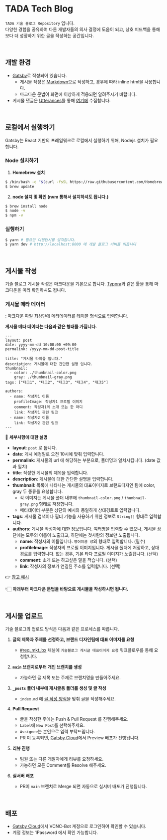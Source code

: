# TADA Tech Blog

`TADA 기술 블로그 Repository` 입니다.  
다양한 경험을 공유하여 다른 개발자들의 의사 결정에 도움이 되고, 상호 피드백을 통해 보다 더 성장하기 위한 글을 작성하는 공간입니다.

<br/>

## 개발 환경

- [Gatsby]로 작성되어 있습니다.
  - 게시물 작성은 [Markdown]으로 작성하고, 경우에 따라 inline html을 사용합니다.
  - 마크다운 문법이 화면에 이상하게 적용되면 알려주시기 바랍니다.
- 게시물 댓글은 [Utterances]를 통해 [여기에](https://github.com/VCNC/blog-comment) 수집합니다.

<br/>

## 로컬에서 실행하기

Gatsby는 React 기반의 프레임워크로 로컬에서 실행하기 위해, Nodejs 설치가 필요합니다.

### Node 설치하기

1. **Homebrew 설치**

```bash
$ /bin/bash -c "$(curl -fsSL https://raw.githubusercontent.com/Homebrew/install/HEAD/install.sh)"
$ brew update
```

2. **node 설치 및 확인 (nvm 통해서 설치하셔도 됩니다.)**

```bash
$ brew install node
$ node -v
$ npm -v
```

### 실행하기

```bash
$ yarn # 필요한 디펜던시를 설치합니다.
$ yarn dev # http://localhost:8000 에 개발 블로그 서버를 띄웁니다
```

<br/>

## 게시물 작성

기술 블로그 게시물 작성은 마크다운을 기본으로 합니다.
[Typora]와 같은 툴을 통해 마크다운을 미리 확인하셔도 됩니다.

### 게시물 메타 데이터

: 마크다운 파일 최상단에 메타데이터를 테이블 형식으로 입력합니다.

**게시물 메타 데이터는 다음과 같은 형태를 가집니다.**

```
---
layout: post
date: yyyy-mm-dd 10:00:00 +09:00
permalink: /yyyy-mm-dd-post-title

title: "게시물 타이틀 입니다."
description: 게시물에 대한 간단한 설명 입니다.
thumbnail:
  - color: ./thumbnail-color.png
    gray: ./thumbnail-gray.png
tags: ["태그1", "태그2", "태그3", "태그4", "태그5"]

authors:
  - name: 작성자1 이름
    profileImage: 작성자1 프로필 이미지
    comment: 작성자1의 소개 또는 한 마디
    link: 작성자1 관련 링크
  - name: 작성자2 이름
    link: 작성자2 관련 링크
---
```

🎤 **세부사항에 대한 설명**

- **layout**: `post` 로 둡니다.
- **date**: 게시 예정일로 오전 10시에 맞춰 입력합니다.
- **permalink**: 게시물의 url 에 해당하는 부분으로, 폴더명과 일치시킵니다. (date 값과 일치)
- **title**: 작성한 게시물의 제목을 입력합니다.
- **description**: 게시물에 대한 간단한 설명을 입력합니다.
- **thumbnail**: 목록에 나타나는 게시물의 대표이미지로 브랜드디자인 팀에 color, gray 두 종류를 요청합니다.
  - 각 이미지는 게시물 폴더 내부에 `thumbnail-color.png` / `thumbnail-gray.png` 형태로 저장합니다.
  - 메타데이터 부분은 상단의 예시와 동일하게 상대경로로 입력합니다.
- **tags**: 게시물 검색이나 필터 기능을 사용하기 위한 정보로 `String[]` 형태로 입력합니다.
- **authors**: 게시물 작성자에 대한 정보입니다. 여러명을 입력할 수 있으나, 게시물 상단에는 모두의 이름이 노출되고, 하단에는 첫사람의 정보만 노출됩니다.
  - **name**: 작성자의 이름입니다. `영어이름 성`의 형태로 입력합니다. (필수)
  - **profileImage**: 작성자의 프로필 이미지입니다. 게시물 폴더에 저장하고, 상대경로를 입력합니다. 없는 경우, 기본 타다 프로필 이미지가 노출됩니다. (선택)
  - **comment**: 소개 또는 하고싶은 말을 적습니다. (선택)
  - **link**: 작성자의 정보가 연결된 주소를 입력합니다. (선택)

👉 [참고 예시]

👇🏻 **아래부터 마크다운 문법을 바탕으로 게시물을 작성하시면 됩니다.**

<br/>

## 게시물 업로드

기술 블로그의 업로드 방식은 다음과 같은 프로세스를 따릅니다.

1. **글의 제목과 주제를 선정하고, 브랜드 디자인팀에 대표 이미지를 요청**

   - [#req_mkt_bx] 채널에 `기술블로그 게시글 대표이미지 요청` 워크플로우를 통해 요청합니다.

2. **`main` 브랜치로부터 개인 브랜치를 생성**

   - 가능하면 글 제목 또는 주제로 브랜치명을 만들어주세요.

3. **`_posts` 폴더 내부에 게시글용 폴더를 생성 및 글 작성**

   - `index.md` 에 [글 작성 양식]을 맞춰 글을 작성해주세요.

4. **Pull Request**

   - 글을 작성한 후에는 Push & Pull Request 를 진행해주세요.
   - `Label`에 `New Post`를 선택해주세요.
   - `Assignee`는 본인으로 입력 부탁드립니다.
   - PR 이 등록되면, [Gatsby Cloud]에서 Preview 배포가 진행됩니다.

5. **리뷰 진행**

   - 팀원 또는 다른 개발자에게 리뷰를 요청하세요.
   - 가능하면 모든 Comment를 Resolve 해주세요.

6. **실서버 배포**
   - PR이 `main` 브랜치로 Merge 되면 자동으로 실서버 배포가 진행됩니다.

<br/>

## 배포

- [Gatsby Cloud]에서 VCNC-Bot 계정으로 로그인하여 확인할 수 있습니다.
- 계정 정보는 1Password 에서 확인 가능합니다.

[gatsby]: https://www.gatsbyjs.com/
[markdown]: http://daringfireball.net/projects/markdown/
[disqus]: https://disqus.com/
[utterances]: https://utteranc.es/
[typora]: https://typora.io/
[참고 예시]: https://github.com/VCNC/tada-tech-blog/edit/main/_posts/2022-07-25-tech-blog-renewal/index.md
[#req_mkt_bx]: https://vcnc.slack.com/archives/CBBKZSXF1
[글 작성 양식]: #게시물-작성
[gatsby cloud]: https://www.gatsbyjs.com/products/cloud/
